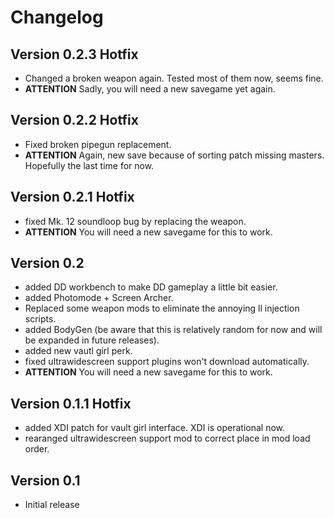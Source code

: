 # Changelog

## Version 0.2.3 Hotfix
- Changed a broken weapon again. Tested most of them now, seems fine.
- **ATTENTION** Sadly, you will need a new savegame yet again.

## Version 0.2.2 Hotfix
- Fixed broken pipegun replacement.
- **ATTENTION** Again, new save because of sorting patch missing masters. Hopefully the last time for now.

## Version 0.2.1 Hotfix
- fixed Mk. 12 soundloop bug by replacing the weapon.
- **ATTENTION** You will need a new savegame for this to work.

## Version 0.2
- added DD workbench to make DD gameplay a little bit easier.
- added Photomode + Screen Archer.
- Replaced some weapon mods to eliminate the annoying ll injection scripts.
- added BodyGen (be aware that this is relatively random for now and will be expanded in future releases).
- added new vautl girl perk.
- fixed ultrawidescreen support plugins won't download automatically.
- **ATTENTION** You will need a new savegame for this to work.

## Version 0.1.1 Hotfix
- added XDI patch for vault girl interface. XDI is operational now.
- rearanged ultrawidescreen support mod to correct place in mod load order.

## Version 0.1
- Initial release
